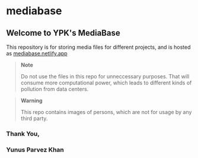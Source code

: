 # mediabase
## Welcome to YPK's MediaBase
This repository is for storing media files for different projects, and
is hosted as [mediabase.netlify.app](https://mediabase.netlify.app)

> **Note**
> 
> Do not use the files in this repo for unneccessary purposes. That will consume more computational
> power, which leads to different kinds of pollution from data centers.

> **Warning**
>  
> This repo contains images of persons, which are not for usage by any third party.

### Thank You,
### Yunus Parvez Khan
